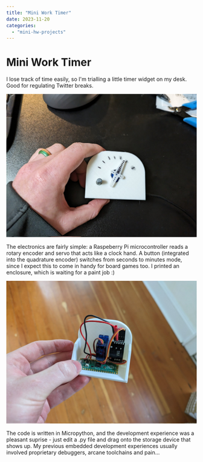 ```yaml
---
title: "Mini Work Timer"
date: 2023-11-20
categories: 
  - "mini-hw-projects"
---
```


# Mini Work Timer

I lose track of time easily, so I'm trialling a little timer widget on my desk. Good for regulating Twitter breaks.

![](images/work_timer_1.jpg)

The electronics are fairly simple: a Raspeberry Pi microcontroller reads a rotary encoder and servo that acts like a clock hand. A button (integrated into the quadrature encoder) switches from seconds to minutes mode, since I expect this to come in handy for board games too. I printed an enclosure, which is waiting for a paint job :)

![](images/work_timer_2.jpg)

The code is written in Micropython, and the development experience was a pleasant suprise - just edit a .py file and drag onto the storage device that shows up. My previous embedded development experiences usually involved proprietary debuggers, arcane toolchains and pain... 